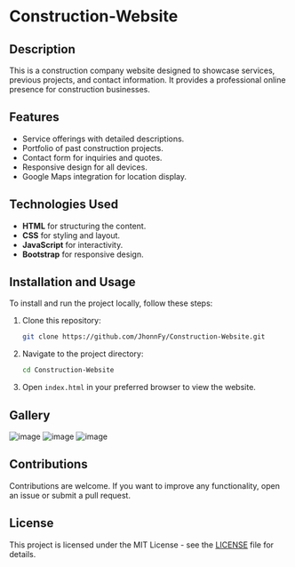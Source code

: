 # Construction-Website
## Description

This is a construction company website designed to showcase services, previous projects, and contact information. It provides a professional online presence for construction businesses.

## Features

- Service offerings with detailed descriptions.
- Portfolio of past construction projects.
- Contact form for inquiries and quotes.
- Responsive design for all devices.
- Google Maps integration for location display.

## Technologies Used

- **HTML** for structuring the content.
- **CSS** for styling and layout.
- **JavaScript** for interactivity.
- **Bootstrap** for responsive design.

## Installation and Usage

To install and run the project locally, follow these steps:

1. Clone this repository:
    ```bash
    git clone https://github.com/JhonnFy/Construction-Website.git
    ```

2. Navigate to the project directory:
    ```bash
    cd Construction-Website
    ```

3. Open `index.html` in your preferred browser to view the website.

## Gallery
![image](https://github.com/JhonnFy/Construction-Website/assets/97255802/d8269728-14f4-46ef-891e-63a129816f37)
![image](https://github.com/JhonnFy/Construction-Website/assets/97255802/4d0f4923-edff-486b-b876-380e77ee1ad1)
![image](https://github.com/JhonnFy/Construction-Website/assets/97255802/fe3ea6c1-37d0-4ed5-984c-77f359a9681c)

## Contributions

Contributions are welcome. If you want to improve any functionality, open an issue or submit a pull request.

## License

This project is licensed under the MIT License - see the [LICENSE](LICENSE) file for details.
